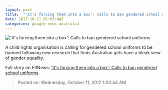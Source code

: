 ```yaml
---
layout: post
title:  "'It's forcing them into a box': Calls to ban gendered school uniforms"
date: 2017-10-11 01:03:44Z
categories: google-news-australia
---
```


!['It's forcing them into a box': Calls to ban gendered school uniforms](http://www.abc.net.au/news/image/8102790-1x1-700x700.jpg)

A child rights organisation is calling for gendered school uniforms to be banned following new research that finds Australian girls have a bleak view of gender equality.


Full story on F3News: ['It's forcing them into a box': Calls to ban gendered school uniforms](http://www.f3nws.com/n/VfY3qF)

> Posted on: Wednesday, October 11, 2017 1:03:44 AM

